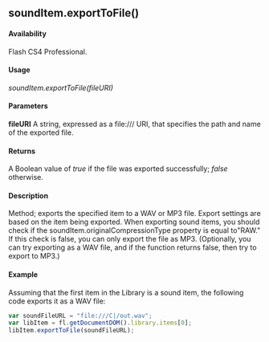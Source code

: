## soundItem.exportToFile()

#### Availability

Flash CS4 Professional.

#### Usage

*soundItem.exportToFile(fileURI)*

#### Parameters

**fileURI** A string, expressed as a file:/// URI, that specifies the path and name of the exported file.

#### Returns

A Boolean value of *true* if the file was exported successfully; *false* otherwise.

#### Description

Method; exports the specified item to a WAV or MP3 file. Export settings are based on the item being exported.
When exporting sound items, you should check if the soundItem.originalCompressionType property is equal to"RAW." If this check is false, you can only export the file as MP3. (Optionally, you can try exporting as a WAV file, and if the function returns false, then try to export to MP3.)

#### Example

Assuming that the first item in the Library is a sound item, the following code exports it as a WAV file:

```javascript
var soundFileURL = "file:///C|/out.wav";
var libItem = fl.getDocumentDOM().library.items[0]; 
libItem.exportToFile(soundFileURL);

```